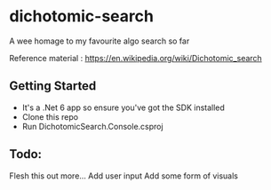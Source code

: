 # dichotomic-search
A wee homage to my favourite algo search so far

Reference material : https://en.wikipedia.org/wiki/Dichotomic_search

## Getting Started
 - It's a .Net 6 app so ensure you've got the SDK installed
 - Clone this repo
 - Run DichotomicSearch.Console.csproj

## Todo:
Flesh this out more...
Add user input
Add some form of visuals
